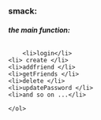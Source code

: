 ### smack:
##### the main function:
###### <ol>
		<li>login</li>
	<li> create </li>
	<li>addfriend </li>
	<li>getFriends </li>
	<li>delete </li>
	<li>updatePassword </li>
	<li>and so on ...</li>
		
	</ol>
